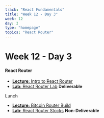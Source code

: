 ```yaml
---
track: "React Fundamentals"
title: "Week 12 - Day 3"
week: 12
day: 3
type: "homepage"
topics: "React Router"
---
```


# Week 12 - Day 3
#### React Router

- [**Lecture:** Intro to React Router](/react-fundamentals/week-11/day-2/lecture-materials/intro-to-react-router)
- [**Lab:** React Router Lab](/react-fundamentals/week-11/day-2/labs/react-router-lab/) **Deliverable**

Lunch

- [**Lecture:** Bitcoin Router Build](/react-fundamentals/week-11/day-2/labs/bitcoin-router-build/)
- [**Lab:** React Router Stocks](/react-fundamentals/week-11/day-2/labs/react-router-lab-stocks/) **Non-Deliverable**